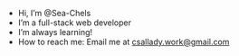- Hi, I’m @Sea-Chels
- I’m a full-stack web developer
- I’m always learning!
- How to reach me: Email me at csallady.work@gmail.com
<!---
Sea-Chels/Sea-Chels is a ✨ special ✨ repository because its `README.md` (this file) appears on your GitHub profile.
You can click the Preview link to take a look at your changes.
--->
